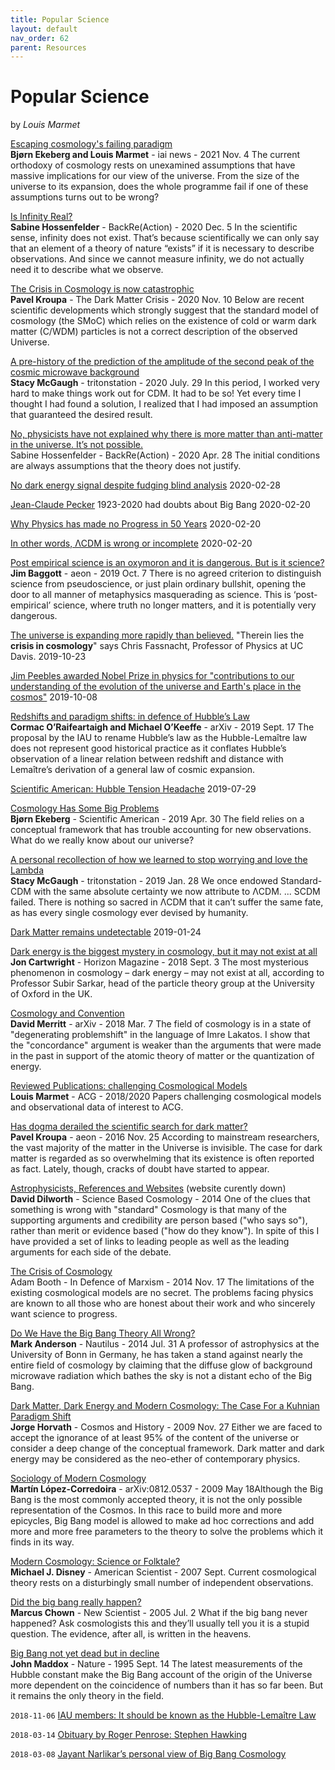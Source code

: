 ```yaml
---
title: Popular Science
layout: default
nav_order: 62
parent: Resources
---
```


# Popular Science
by *Louis Marmet*

[Escaping cosmology's failing paradigm](https://iai.tv/articles/escaping-cosmologys-failing-paradigm-auid-1964?_auid=2020)\
**Bjørn Ekeberg and Louis Marmet** - iai news - 2021 Nov. 4
The current orthodoxy of cosmology rests on unexamined assumptions that have massive implications for our view of the universe. From the size of the universe to its expansion, does the whole programme fail if one of these assumptions turns out to be wrong?

[Is Infinity Real?](http://backreaction.blogspot.com/2020/12/is-infinity-real_5.html)\
**Sabine Hossenfelder** - BackRe(Action) - 2020 Dec. 5  In the scientific sense, infinity does not exist. That’s because scientifically we can only say that an element of a theory of nature “exists” if it is necessary to describe observations. And since we cannot measure infinity, we do not actually need it to describe what we observe.

[The Crisis in Cosmology is now catastrophic](https://darkmattercrisis.wordpress.com/2020/11/10/the-crisis-in-cosmology-is-now-catastrophic/)\
**Pavel Kroupa** - The Dark Matter Crisis - 2020 Nov. 10  Below are recent scientific developments which strongly suggest that the standard model of cosmology (the SMoC) which relies on the existence of cold or warm dark matter (C/WDM) particles is not a correct description of the observed Universe.

[A pre-history of the prediction of the amplitude of the second peak of the cosmic microwave background](https://tritonstation.com/2020/07/29/a-pre-history-of-the-prediction-of-the-amplitude-of-the-second-peak-of-the-cosmic-microwave-background/)\
**Stacy McGaugh** - tritonstation - 2020 July. 29  In this period, I worked very hard to make things work out for CDM. It had to be so! Yet every time I thought I had found a solution, I realized that I had imposed an assumption that guaranteed the desired result.

[No, physicists have not explained why there is more matter than anti-matter in the universe. It’s not possible.](http://backreaction.blogspot.com/2020/04/no-physicists-have-not-explained-why.html)\
Sabine Hossenfelder - BackRe(Action) - 2020 Apr. 28  The initial conditions are always assumptions that the theory does not justify.

[No dark energy signal despite fudging blind analysis](https://arxiv.org/abs/2002.11124)
2020-02-28

[Jean-Claude Pecker](https://www.college-de-france.fr/site/jean-claude-pecker/autoanalyse-du-parcours-scientifique.htm) 1923-2020 had doubts about Big Bang
2020-02-20

[Why Physics has made no Progress in 50 Years](https://iai.tv/articles/why-physics-has-made-no-progress-in-50-years-auid-1292)
2020-02-20

[In other words, ΛCDM is wrong or incomplete](https://www.quantamagazine.org/what-shape-is-the-universe-closed-or-flat-20191104/)
2020-02-20

[Post empirical science is an oxymoron and it is dangerous. But is it science?](https://aeon.co/essays/post-empirical-science-is-an-oxymoron-and-it-is-dangerous)\
**Jim Baggott** - aeon - 2019 Oct. 7  There is no agreed criterion to distinguish science from pseudoscience, or just plain ordinary bullshit, opening the door to all manner of metaphysics masquerading as science. This is ‘post-empirical’ science, where truth no longer matters, and it is potentially very dangerous.

[The universe is expanding more rapidly than believed.](https://m.phys.org/news/2019-10-crisis-cosmology-universe-rapidly-believed.html) "Therein lies the **crisis in cosmology**" says Chris Fassnacht, Professor of Physics at UC Davis.
2019-10-23

[Jim Peebles awarded Nobel Prize in physics for "contributions to our understanding of the evolution of the universe and Earth's place in the cosmos"](https://www.nobelprize.org/prizes/physics/2019/summary/)
2019-10-08

[Redshifts and paradigm shifts: in defence of Hubble’s Law](https://arxiv.org/abs/1909.07731)\
**Cormac O’Raifeartaigh and Michael O’Keeffe** - arXiv - 2019 Sept. 17  The proposal by the IAU to rename Hubble’s law as the Hubble-Lemaître law does not represent good historical practice as it conflates Hubble’s observation of a linear relation between redshift and distance with Lemaître’s derivation of a general law of cosmic expansion.

[Scientific American: Hubble Tension Headache](https://www.scientificamerican.com/article/hubble-tension-headache-clashing-measurements-make-the-universes-expansion-a-lingering-mystery/)
2019-07-29

[Cosmology Has Some Big Problems](https://blogs.scientificamerican.com/observations/cosmology-has-some-big-problems/)\
**Bjørn Ekeberg** - Scientific American - 2019 Apr. 30  The field relies on a conceptual framework that has trouble accounting for new observations.  What do we really know about our universe?

[A personal recollection of how we learned to stop worrying and love the Lambda](https://tritonstation.com/2019/01/28/a-personal-recollection-of-how-we-learned-to-stop-worrying-and-love-the-lambda/)\
**Stacy McGaugh** - tritonstation - 2019 Jan. 28  We once endowed Standard-CDM with the same absolute certainty we now attribute to ΛCDM. ... SCDM failed. There is nothing so sacred in ΛCDM that it can’t suffer the same fate, as has every single cosmology ever devised by humanity.

[Dark Matter remains undetectable](https://m.phys.org/news/2019-01-detector-would-be-evidence-dark.html)
2019-01-24

[Dark energy is the biggest mystery in cosmology, but it may not exist at all](https://ec.europa.eu/research-and-innovation/en/horizon-magazine/dark-energy-biggest-mystery-cosmology-it-may-not-exist-all-leading-physicist)\
**Jon Cartwright** - Horizon Magazine - 2018 Sept. 3
The most mysterious phenomenon in cosmology – dark energy – may not exist at all, according to Professor Subir Sarkar, head of the particle theory group at the University of Oxford in the UK.

[Cosmology and Convention](https://arxiv.org/abs/1703.02389)\
**David Merritt** - arXiv - 2018 Mar. 7
The field of cosmology is in a state of "degenerating problemshift" in the language of Imre Lakatos. I show that the "concordance" argument is weaker than the arguments that were made in the past in support of the atomic theory of matter or the quantization of energy.

[Reviewed Publications: challenging Cosmological Models](./reviewed-publications.md)\
**Louis Marmet** - ACG - 2018/2020
Papers challenging cosmological models and observational data of interest to ACG.

[Has dogma derailed the scientific search for dark matter?](https://aeon.co/ideas/has-dogma-derailed-the-scientific-search-for-dark-matter)\
**Pavel Kroupa** - aeon - 2016 Nov. 25
According to mainstream researchers, the vast majority of the matter in the Universe is invisible. The case for dark matter is regarded as so overwhelming that its existence is often reported as fact. Lately, though, cracks of doubt have started to appear.

[Astrophysicists, References and Websites](https://cosmologyscience.com/ref.htm) (website curently down)\
**David Dilworth** - Science Based Cosmology - 2014
One of the clues that something is wrong with "standard" Cosmology is that many of the supporting arguments and credibility are person based ("who says so"), rather than merit or evidence based ("how do they know"). In spite of this I have provided a set of links to leading people as well as the leading arguments for each side of the debate.

[The Crisis of Cosmology](https://www.marxist.com/the-crisis-of-cosmology-part-one.htm)\
Adam Booth - In Defence of Marxism - 2014 Nov. 17
The limitations of the existing cosmological models are no secret. The problems facing physics are known to all those who are honest about their work and who sincerely want science to progress.

[Do We Have the Big Bang Theory All Wrong?](https://nautil.us/do-we-have-the-big-bang-theory-all-wrong-234989/)\
**Mark Anderson** - Nautilus - 2014 Jul. 31
A professor of astrophysics at the University of Bonn in Germany, he has taken a stand against nearly the entire field of cosmology by claiming that the diffuse glow of background microwave radiation which bathes the sky is not a distant echo of the Big Bang.

[Dark Matter, Dark Energy and Modern Cosmology: The Case For a Kuhnian Paradigm Shift](https://cosmosandhistory.org/index.php/journal/article/view/161)\
**Jorge Horvath** - Cosmos and History - 2009 Nov. 27
Either we are faced to accept the ignorance of at least 95% of the content of the universe or consider a deep change of the conceptual framework. Dark matter and dark energy may be considered as the neo-ether of contemporary physics.

[Sociology of Modern Cosmology](https://arxiv.org/abs/0812.0537)\
**Martín López-Corredoira** - arXiv:0812.0537 - 2009 May 18Although the Big Bang is the most commonly accepted theory, it is not the only possible representation of the Cosmos. In this race to build more and more epicycles, Big Bang model is allowed to make ad hoc corrections and add more and more free parameters to the theory to solve the problems which it finds in its way.

[Modern Cosmology: Science or Folktale?](https://www.americanscientist.org/article/modern-cosmology-science-or-folktale)\
**Michael J. Disney** - American Scientist - 2007 Sept.
Current cosmological theory rests on a disturbingly small number of independent observations.

[Did the big bang really happen?](https://www.newscientist.com/article/mg18625061-800-did-the-big-bang-really-happen/)\
**Marcus Chown** - New Scientist - 2005 Jul. 2
What if the big bang never happened?  Ask cosmologists this and they’ll usually tell you it is a stupid question.  The evidence, after all, is written in the heavens.

[Big Bang not yet dead but in decline](https://www.nature.com/articles/377099a0)\
**John Maddox** - Nature - 1995 Sept. 14
The latest measurements of the Hubble constant make the Big Bang account of the origin of the Universe more dependent on the coincidence of numbers than it has so far been.  But it remains the only theory in the field.

`2018-11-06` [IAU members: It should be known as the Hubble-Lemaître Law](https://www.iau.org/news/pressreleases/detail/iau1812/)

`2018-03-14` [Obituary by Roger Penrose: Stephen Hawking](https://www.theguardian.com/science/2018/mar/14/stephen-hawking-obituary)

`2018-03-08` [Jayant Narlikar’s personal view of Big Bang Cosmology](https://doi.org/10.1140/epjh/e2017-80048-5)
